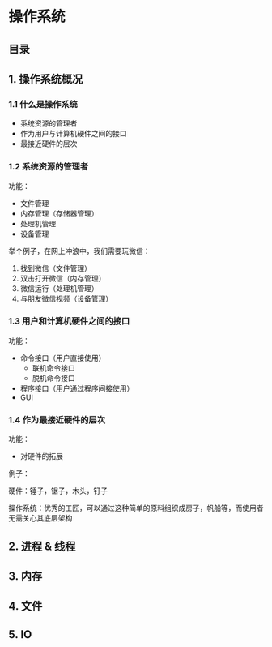 # 操作系统

## 目录



## 1. 操作系统概况

### 1.1 什么是操作系统

- 系统资源的管理者
- 作为用户与计算机硬件之间的接口
- 最接近硬件的层次



### 1.2 系统资源的管理者

功能：

- 文件管理
- 内存管理（存储器管理）
- 处理机管理
- 设备管理

举个例子，在网上冲浪中，我们需要玩微信：

1. 找到微信（文件管理）
2. 双击打开微信（内存管理）
3. 微信运行（处理机管理）
4. 与朋友微信视频（设备管理）



### 1.3 用户和计算机硬件之间的接口

功能：

- 命令接口（用户直接使用）
  - 联机命令接口
  - 脱机命令接口
- 程序接口（用户通过程序间接使用）
- GUI



### 1.4 作为最接近硬件的层次

 功能：

- 对硬件的拓展

例子：

硬件：锤子，锯子，木头，钉子

操作系统：优秀的工匠，可以通过这种简单的原料组织成房子，帆船等，而使用者无需关心其底层架构















 





































## 2. 进程 & 线程









## 3. 内存













## 4. 文件











## 5. IO